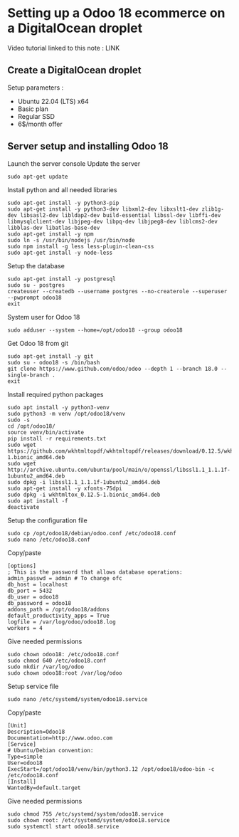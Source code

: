 # Setting up a Odoo 18 ecommerce on a DigitalOcean droplet
Video tutorial linked to this note : LINK

## Create a DigitalOcean droplet
Setup parameters :
- Ubuntu 22.04 (LTS) x64
- Basic plan
- Regular SSD
- 6$/month offer

## Server setup and installing Odoo 18
Launch the server console
Update the server
```
sudo apt-get update
```
Install python and all needed libraries
```
sudo apt-get install -y python3-pip
sudo apt-get install -y python3-dev libxml2-dev libxslt1-dev zlib1g-dev libsasl2-dev libldap2-dev build-essential libssl-dev libffi-dev libmysqlclient-dev libjpeg-dev libpq-dev libjpeg8-dev liblcms2-dev libblas-dev libatlas-base-dev
sudo apt-get install -y npm
sudo ln -s /usr/bin/nodejs /usr/bin/node
sudo npm install -g less less-plugin-clean-css
sudo apt-get install -y node-less
```
Setup the database
```
sudo apt-get install -y postgresql
sudo su - postgres
createuser --createdb --username postgres --no-createrole --superuser --pwprompt odoo18
exit
```
System user for Odoo 18
```
sudo adduser --system --home=/opt/odoo18 --group odoo18
```
Get Odoo 18 from git
```
sudo apt-get install -y git
sudo su - odoo18 -s /bin/bash
git clone https://www.github.com/odoo/odoo --depth 1 --branch 18.0 --single-branch .
exit
```
Install required python packages
```
sudo apt install -y python3-venv
sudo python3 -m venv /opt/odoo18/venv
sudo -s
cd /opt/odoo18/
source venv/bin/activate
pip install -r requirements.txt
sudo wget https://github.com/wkhtmltopdf/wkhtmltopdf/releases/download/0.12.5/wkhtmltox_0.12.5-1.bionic_amd64.deb
sudo wget http://archive.ubuntu.com/ubuntu/pool/main/o/openssl/libssl1.1_1.1.1f-1ubuntu2_amd64.deb
sudo dpkg -i libssl1.1_1.1.1f-1ubuntu2_amd64.deb
sudo apt-get install -y xfonts-75dpi
sudo dpkg -i wkhtmltox_0.12.5-1.bionic_amd64.deb
sudo apt install -f
deactivate
```
Setup the configuration file
```
sudo cp /opt/odoo18/debian/odoo.conf /etc/odoo18.conf
sudo nano /etc/odoo18.conf
```
Copy/paste
```
[options]
; This is the password that allows database operations:
admin_passwd = admin # To change ofc
db_host = localhost
db_port = 5432
db_user = odoo18
db_password = odoo18
addons_path = /opt/odoo18/addons
default_productivity_apps = True
logfile = /var/log/odoo/odoo18.log
workers = 4
```
Give needed permissions 
```
sudo chown odoo18: /etc/odoo18.conf
sudo chmod 640 /etc/odoo18.conf
sudo mkdir /var/log/odoo
sudo chown odoo18:root /var/log/odoo
```
Setup service file
```
sudo nano /etc/systemd/system/odoo18.service
```
Copy/paste
```
[Unit]
Description=Odoo18
Documentation=http://www.odoo.com
[Service]
# Ubuntu/Debian convention:
Type=simple
User=odoo18
ExecStart=/opt/odoo18/venv/bin/python3.12 /opt/odoo18/odoo-bin -c /etc/odoo18.conf
[Install]
WantedBy=default.target
```
Give needed permissions
```
sudo chmod 755 /etc/systemd/system/odoo18.service
sudo chown root: /etc/systemd/system/odoo18.service
sudo systemctl start odoo18.service
```

